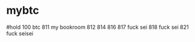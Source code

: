 # mybtc  
#hold 100   btc 811
my bookroom 812
814
816
817 fuck sei
818 fuck sei
821 fuck seisei





